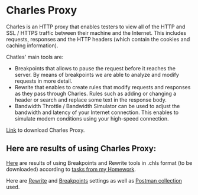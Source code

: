 # Charles Proxy

Charles is an HTTP proxy that enables testers to view all of the HTTP and SSL / HTTPS traffic between their machine and the Internet. This includes requests, responses and the HTTP headers (which contain the cookies and caching information).

Chatles' main tools are:
- Breakpoints that allows to pause the request before it reaches the server. By means of breakpoints we are able to analyze and modify requests in more detail.
- Rewrite that enables to create rules that modify requests and responses as they pass through Charles. Rules such as adding or changing a header or search and replace some text in the response body.
- Bandwidth Throttle / Bandwidth Simulator can be used to adjust the bandwidth and latency of your Internet connection. This enables to simulate modem conditions using your high-speed connection.

<a href="https://www.charlesproxy.com/download/" target="_blank">Link</a> to download Charles Proxy.

## Here are results of using Charles Proxy:

<a href="https://github.com/DariaMartinovskaya/Charles_Proxy/blob/main/Charles_Proxy_HW.chls">Here</a> are results of using Breakpoints and Rewrite tools in .chls format (to be downloaded) according to <a href="https://github.com/DariaMartinovskaya/Charles_Proxy/blob/main/Charles%20HW%20_1.md">tasks from my Homework</a>. 

Here are <a href="https://github.com/DariaMartinovskaya/Charles_Proxy/blob/main/Rewrite_Settings.xml">Rewrite</a> and <a href="https://github.com/DariaMartinovskaya/Charles_Proxy/blob/main/Breakpoint_Settings.xml">Breakpoints</a> settings as well as <a href="https://github.com/DariaMartinovskaya/Charles_Proxy/blob/main/Charles_Proxy.postman_collection.json">Postman collection</a> used.
